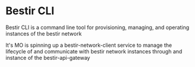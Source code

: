 # Bestir CLI

Bestir CLI is a command line tool for provisioning, managing, and operating instances of the bestir network

It's MO is spinning up a bestir-network-client service to manage the lifecycle of and communicate with bestir network instances through and instance of the bestir-api-gateway